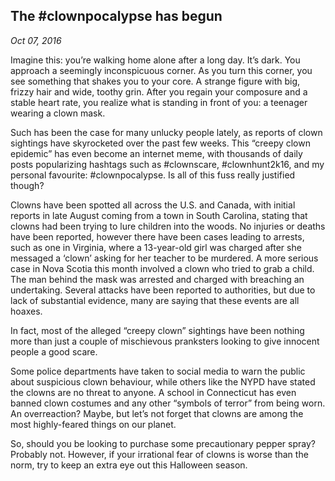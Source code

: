 ## The #clownpocalypse has begun <br>
*Oct 07, 2016*

Imagine this: you’re walking home alone after a long day. It’s dark. You approach a seemingly inconspicuous corner. As you turn this corner, you see something that shakes you to your core. A strange figure with big, frizzy hair and wide, toothy grin. After you regain your composure and a stable heart rate, you realize what is standing in front of you: a teenager wearing a clown mask.

Such has been the case for many unlucky people lately, as reports of clown sightings have skyrocketed over the past few weeks. This “creepy clown epidemic” has even become an internet meme, with thousands of daily posts popularizing hashtags such as #clownscare, #clownhunt2k16, and my personal favourite: #clownpocalypse. Is all of this fuss really justified though?

Clowns have been spotted all across the U.S. and Canada, with initial reports in late August coming from a town in South Carolina, stating that clowns had been trying to lure children into the woods.
No injuries or deaths have been reported, however there have been cases leading to arrests, such as one in Virginia, where a 13-year-old girl was charged after she messaged a ‘clown’ asking for her teacher to be murdered. A more serious case in Nova Scotia this month involved a clown who tried to grab a child. The man behind the mask was arrested and charged with breaching an undertaking. Several attacks have been reported to authorities, but due to lack of substantial evidence, many are saying that these events are all hoaxes.

In fact, most of the alleged “creepy clown” sightings have been nothing more than just a couple of mischievous pranksters looking to give innocent people a good scare.

Some police departments have taken to social media to warn the public about suspicious clown behaviour, while others like the NYPD have stated the clowns are no threat to anyone. A school in Connecticut has even banned clown costumes and any other “symbols of terror” from being worn. An overreaction? Maybe, but let’s not forget that clowns are among the most highly-feared things on our planet.

So, should you be looking to purchase some precautionary pepper spray? Probably not. However, if your irrational fear of clowns is worse than the norm, try to keep an extra eye out this Halloween season.
